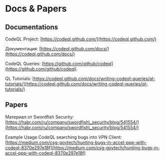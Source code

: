 # Docs & Papers

## Documentations

CodeQL Project: [https://codeql.github.com/](https://codeql.github.com/)

Документация: [https://codeql.github.com/docs/](https://codeql.github.com/docs/)

CodeQL Queries: [https://github.com/github/codeql](https://github.com/github/codeql)

QL Tutorials: [https://codeql.github.com/docs/writing-codeql-queries/ql-tutorials/](https://codeql.github.com/docs/writing-codeql-queries/ql-tutorials/)

## Papers

Материал от Swordfish Security: [https://habr.com/ru/company/swordfish\_security/blog/541554/](https://habr.com/ru/company/swordfish\_security/blog/541554/)

Example Usage CodeQL searching bugs into VPN Client: [https://medium.com/csg-govtech/hunting-bugs-in-accel-ppp-with-codeql-8370e297e18f](https://medium.com/csg-govtech/hunting-bugs-in-accel-ppp-with-codeql-8370e297e18f)
